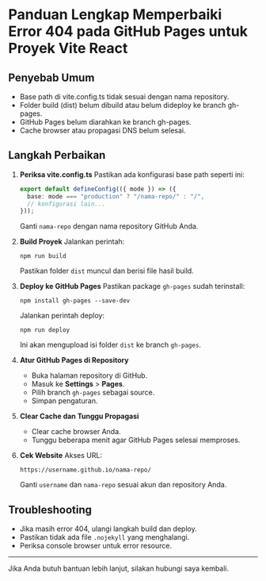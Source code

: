 # Panduan Lengkap Memperbaiki Error 404 pada GitHub Pages untuk Proyek Vite React

## Penyebab Umum
- Base path di vite.config.ts tidak sesuai dengan nama repository.
- Folder build (dist) belum dibuild atau belum dideploy ke branch gh-pages.
- GitHub Pages belum diarahkan ke branch gh-pages.
- Cache browser atau propagasi DNS belum selesai.

## Langkah Perbaikan

1. **Periksa vite.config.ts**
   Pastikan ada konfigurasi base path seperti ini:
   ```ts
   export default defineConfig(({ mode }) => ({
     base: mode === "production" ? "/nama-repo/" : "/",
     // konfigurasi lain...
   }));
   ```
   Ganti `nama-repo` dengan nama repository GitHub Anda.

2. **Build Proyek**
   Jalankan perintah:
   ```
   npm run build
   ```
   Pastikan folder `dist` muncul dan berisi file hasil build.

3. **Deploy ke GitHub Pages**
   Pastikan package `gh-pages` sudah terinstall:
   ```
   npm install gh-pages --save-dev
   ```
   Jalankan perintah deploy:
   ```
   npm run deploy
   ```
   Ini akan mengupload isi folder `dist` ke branch `gh-pages`.

4. **Atur GitHub Pages di Repository**
   - Buka halaman repository di GitHub.
   - Masuk ke **Settings** > **Pages**.
   - Pilih branch `gh-pages` sebagai source.
   - Simpan pengaturan.

5. **Clear Cache dan Tunggu Propagasi**
   - Clear cache browser Anda.
   - Tunggu beberapa menit agar GitHub Pages selesai memproses.

6. **Cek Website**
   Akses URL:
   ```
   https://username.github.io/nama-repo/
   ```
   Ganti `username` dan `nama-repo` sesuai akun dan repository Anda.

## Troubleshooting
- Jika masih error 404, ulangi langkah build dan deploy.
- Pastikan tidak ada file `.nojekyll` yang menghalangi.
- Periksa console browser untuk error resource.

---

Jika Anda butuh bantuan lebih lanjut, silakan hubungi saya kembali.
